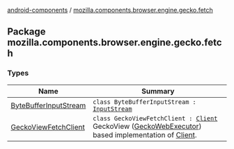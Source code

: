 [android-components](../index.md) / [mozilla.components.browser.engine.gecko.fetch](./index.md)

## Package mozilla.components.browser.engine.gecko.fetch

### Types

| Name | Summary |
|---|---|
| [ByteBufferInputStream](-byte-buffer-input-stream/index.md) | `class ByteBufferInputStream : `[`InputStream`](https://developer.android.com/reference/java/io/InputStream.html) |
| [GeckoViewFetchClient](-gecko-view-fetch-client/index.md) | `class GeckoViewFetchClient : `[`Client`](../mozilla.components.concept.fetch/-client/index.md)<br>GeckoView ([GeckoWebExecutor](https://mozilla.github.io/geckoview/javadoc/mozilla-central/org/mozilla/geckoview/GeckoWebExecutor.html)) based implementation of [Client](../mozilla.components.concept.fetch/-client/index.md). |
